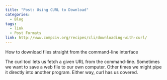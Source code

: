 ```yaml
---
title: "Post: Using CURL to Download"
categories:
  - Blog
tags:
  - link
  - Post Formats
link: http://www.compciv.org/recipes/cli/downloading-with-curl/
---
```


How to download files straight from the command-line interface

The curl tool lets us fetch a given URL from the command-line. Sometimes we want to save a web file to our own computer. Other times we might pipe it directly into another program. Either way, curl has us covered.
